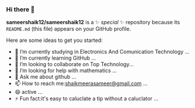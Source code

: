 ### Hi there 👋


**sameershaik12/sameershaik12** is a ✨ _special_ ✨ repository because its `README.md` (this file) appears on your GitHub profile.

Here are some ideas to get you started:

- 🔭 I’m currently studying in Electronics And Comunication Technology ...
- 🌱 I’m currently learning GitHub ...
- 👯 I’m looking to collaborate on Top Technology...
- 🤔 I’m looking for help with mathematics ...
- 💬 Ask me about github ...
- 📫 How to reach me:shaikmeerasameer@gmail.com ...
- 😄 active ...
- ⚡ Fun fact:it's easy to caluclate a tip without a caluclator ...

